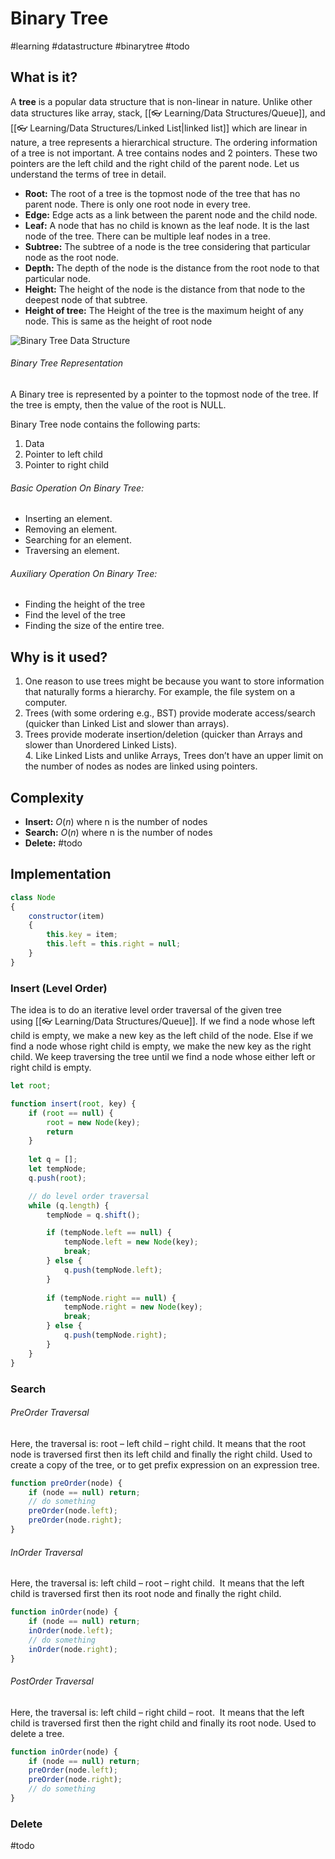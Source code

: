 # Binary Tree
#learning #datastructure #binarytree #todo

## What is it?
A **tree** is a popular data structure that is non-linear in nature. Unlike other data structures like array, stack, [[👓 Learning/Data Structures/Queue]], and [[👓 Learning/Data Structures/Linked List|linked list]] which are linear in nature, a tree represents a hierarchical structure. The ordering information of a tree is not important. A tree contains nodes and 2 pointers. These two pointers are the left child and the right child of the parent node. Let us understand the terms of tree in detail.

- **Root:** The root of a tree is the topmost node of the tree that has no parent node. There is only one root node in every tree.
- **Edge:** Edge acts as a link between the parent node and the child node.
- **Leaf:** A node that has no child is known as the leaf node. It is the last node of the tree. There can be multiple leaf nodes in a tree.
- **Subtree:** The subtree of a node is the tree considering that particular node as the root node.
- **Depth:** The depth of the node is the distance from the root node to that particular node.
- **Height:** The height of the node is the distance from that node to the deepest node of that subtree.
- **Height of tree:** The Height of the tree is the maximum height of any node. This is same as the height of root node

![Binary Tree Data Structure](https://media.geeksforgeeks.org/wp-content/cdn-uploads/binary-tree-to-DLL.png "Click to enlarge")
###### Binary Tree Representation
A Binary tree is represented by a pointer to the topmost node of the tree. If the tree is empty, then the value of the root is NULL.

Binary Tree node contains the following parts:
1. Data
2. Pointer to left child
3. Pointer to right child

###### Basic Operation On Binary Tree:  
- Inserting an element.
- Removing an element.
- Searching for an element.
- Traversing an element.

###### Auxiliary Operation On Binary Tree:
- Finding the height of the tree
- Find the level of the tree
- Finding the size of the entire tree.

## Why is it used?
1. One reason to use trees might be because you want to store information that naturally forms a hierarchy. For example, the file system on a computer.
2. Trees (with some ordering e.g., BST) provide moderate access/search (quicker than Linked List and slower than arrays).   
3. Trees provide moderate insertion/deletion (quicker than Arrays and slower than Unordered Linked Lists).   
4. Like Linked Lists and unlike Arrays, Trees don’t have an upper limit on the number of nodes as nodes are linked using pointers.

## Complexity
- **Insert:** $O(n)$ where n is the number of nodes
- **Search:** $O(n)$ where n is the number of nodes
- **Delete:** #todo

## Implementation
```javascript
class Node
{
	constructor(item)
	{
		this.key = item;
		this.left = this.right = null;
	}
}
```

### Insert (Level Order)
The idea is to do an iterative level order traversal of the given tree using [[👓 Learning/Data Structures/Queue]]. If we find a node whose left child is empty, we make a new key as the left child of the node. Else if we find a node whose right child is empty, we make the new key as the right child. We keep traversing the tree until we find a node whose either left or right child is empty.

```javascript
let root;

function insert(root, key) {
	if (root == null) {
		root = new Node(key);
		return
	}
	
	let q = [];
	let tempNode;
	q.push(root);

	// do level order traversal
	while (q.length) {
		tempNode = q.shift();

		if (tempNode.left == null) {
			tempNode.left = new Node(key);
			break;
		} else {
			q.push(tempNode.left);
		}
		
		if (tempNode.right == null) {
			tempNode.right = new Node(key);
			break;
		} else {
			q.push(tempNode.right);
		}
	}
}
```

### Search
###### PreOrder Traversal
Here, the traversal is: root – left child – right child. It means that the root node is traversed first then its left child and finally the right child. Used to create a copy of the tree, or to get prefix expression on an expression tree.

```javascript
function preOrder(node) {
	if (node == null) return;
	// do something
	preOrder(node.left);
	preOrder(node.right);
}
```

###### InOrder Traversal
Here, the traversal is: left child – root – right child.  It means that the left child is traversed first then its root node and finally the right child.

```javascript
function inOrder(node) {
	if (node == null) return;
	inOrder(node.left);
	// do something
	inOrder(node.right);
}
```

###### PostOrder Traversal
Here, the traversal is: left child – right child – root.  It means that the left child is traversed first then the right child and finally its root node. Used to delete a tree.

```javascript
function inOrder(node) {
	if (node == null) return;
	preOrder(node.left);
	preOrder(node.right);
	// do something
}
```


### Delete
#todo
